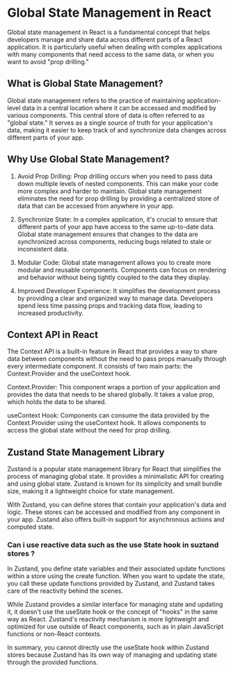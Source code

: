 # Global State Management in React

Global state management in React is a fundamental concept that helps developers manage and share data across different parts of a React application. It is particularly useful when dealing with complex applications with many components that need access to the same data, or when you want to avoid "prop drilling."

## What is Global State Management?

Global state management refers to the practice of maintaining application-level data in a central location where it can be accessed and modified by various components. This central store of data is often referred to as "global state." It serves as a single source of truth for your application's data, making it easier to keep track of and synchronize data changes across different parts of your app.

## Why Use Global State Management?

1.  Avoid Prop Drilling: Prop drilling occurs when you need to pass data down multiple levels of nested components. This can make your code more complex and harder to maintain. Global state management eliminates the need for prop drilling by providing a centralized store of data that can be accessed from anywhere in your app.

2.  Synchronize State: In a complex application, it's crucial to ensure that different parts of your app have access to the same up-to-date data. Global state management ensures that changes to the data are synchronized across components, reducing bugs related to stale or inconsistent data.

3.  Modular Code: Global state management allows you to create more modular and reusable components. Components can focus on rendering and behavior without being tightly coupled to the data they display.

4.  Improved Developer Experience: It simplifies the development process by providing a clear and organized way to manage data. Developers spend less time passing props and tracking data flow, leading to increased productivity.

## Context API in React

The Context API is a built-in feature in React that provides a way to share data between components without the need to pass props manually through every intermediate component. It consists of two main parts: the Context.Provider and the useContext hook.

Context.Provider: This component wraps a portion of your application and provides the data that needs to be shared globally. It takes a value prop, which holds the data to be shared.

useContext Hook: Components can consume the data provided by the Context.Provider using the useContext hook. It allows components to access the global state without the need for prop drilling.

## Zustand State Management Library

Zustand is a popular state management library for React that simplifies the process of managing global state. It provides a minimalistic API for creating and using global state. Zustand is known for its simplicity and small bundle size, making it a lightweight choice for state management.

With Zustand, you can define stores that contain your application's data and logic. These stores can be accessed and modified from any component in your app. Zustand also offers built-in support for asynchronous actions and computed state.

### Can i use reactive data such as the use State hook in suztand stores ?

In Zustand, you define state variables and their associated update functions within a store using the create function. When you want to update the state, you call these update functions provided by Zustand, and Zustand takes care of the reactivity behind the scenes.

While Zustand provides a similar interface for managing state and updating it, it doesn't use the useState hook or the concept of "hooks" in the same way as React. Zustand's reactivity mechanism is more lightweight and optimized for use outside of React components, such as in plain JavaScript functions or non-React contexts.

In summary, you cannot directly use the useState hook within Zustand stores because Zustand has its own way of managing and updating state through the provided functions.
